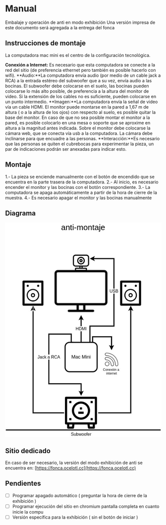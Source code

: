 
# Manual

Embalaje y operación de anti en modo exhibición
Una versión impresa de este documento será agregada a la entrega del fonca 

## Instrucciones de montaje

La computadora mac mini es el centro de la configuración tecnológica.

**Conexión a Internet:** Es necesario que esta computadora se conecte a la red del sitio (de preferencia ethernet pero también es posible hacerlo con wifi).
**Audio:**La computadora envía audio (por medio de un cable jack a RCA) a la entrada estéreo del subwoofer que a su vez, envía audio a las bocinas.
El subwoofer debe colocarse en el suelo, las bocinas pueden colocarse lo más alto posible, de preferencia a la altura del monitor de video. Si la extensión de los cables no es suficiente, pueden colocarse en un punto intermedio.
**Imagen:**La computadora envía la señal de video vía un cable HDMI. El monitor puede montarse en la pared a 1,67 m de altura ( o a la altura de los ojos)  con respecto al suelo, es posible quitar la base del monitor. En caso de que no sea posible montar el monitor a la pared, es posible colocarlo en una mesa o soporte que se aproxime en altura a la magnitud antes indicada. Sobre el monitor debe colocarse la cámara web, que se conecta vía usb a la computadora. La cámara debe inclinarse para que encuadre a las personas.
**Interacción:**Es necesario que las personas se quiten el cubrebocas para experimentar la pieza, un par de indicaciones podrán ser anexadas para indicar esto. 

## Montaje

1.- La pieza se enciende manualmente con el botón de encendido que se encuentra en la parte trasera de la computadora.
2.- Al inicio, es necesario encender el monitor y las bocinas con el botón correspondiente. 
3.- La computadora se apaga automáticamente a partir de la hora de cierre de la muestra.
4.- Es necesario apagar el monitor y las bocinas manualmente 

## Diagrama

![Diagrama](https://github.com/EmilioOcelotl/4NT1/blob/main/manual/img/montaje.jpg)

## Sitio dedicado

En caso de ser necesario, la versión del modo exhibición de anti se encuentra en: [https://fonca.ocelotl.cc](https://fonca.ocelotl.cc)

## Pendientes

- [ ] Programar apagado automático ( preguntar la hora de cierre de la exhibición )
- [ ] Programar ejecución del sitio en chromium pantalla completa en cuanto inicie la compu
- [ ] Versión específica para la exhibición ( sin el botón de iniciar ) 
